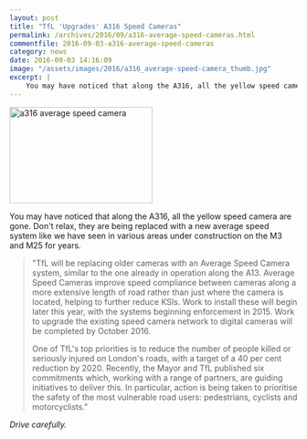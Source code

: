 ```yaml
---
layout: post
title: "TfL 'Upgrades' A316 Speed Cameras"
permalink: /archives/2016/09/a316-average-speed-cameras.html
commentfile: 2016-09-03-a316-average-speed-cameras
category: news
date: 2016-09-03 14:16:09
image: "/assets/images/2016/a316_average-speed-camera_thumb.jpg"
excerpt: |
    You may have noticed that along the A316, all the yellow speed camera are gone.  Don't relax, they are being replaced with a new average speed system like we have seen in various areas under construction on the M3 and M25 for years.
---
```


<a href="/assets/images/2016/a316_average-speed-camera.jpg" title="See larger version of - a316 average speed camera"><img src="/assets/images/2016/a316_average-speed-camera_thumb.jpg" width="250" height="169" alt="a316 average speed camera" class="photo right" /></a>

You may have noticed that along the A316, all the yellow speed camera are gone. Don't relax, they are being replaced with a new average speed system like we have seen in various areas under construction on the M3 and M25 for years.

> "TfL will be replacing older cameras with an Average Speed Camera system, similar to the one already in operation along the A13. Average Speed Cameras improve speed compliance between cameras along a more extensive length of road rather than just where the camera is located, helping to further reduce KSIs. Work to install these will begin later this year, with the systems beginning enforcement in 2015. Work to upgrade the existing speed camera network to digital cameras will be completed by October 2016.
> 
>  One of TfL's top priorities is to reduce the number of people killed or seriously injured on London's roads, with a target of a 40 per cent reduction by 2020. Recently, the Mayor and TfL published six commitments which, working with a range of partners, are guiding initiatives to deliver this. In particular, action is being taken to prioritise the safety of the most vulnerable road users: pedestrians, cyclists and motorcyclists."
> 
 *Drive carefully.*
